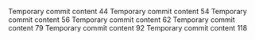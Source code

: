Temporary commit content 44
Temporary commit content 54
Temporary commit content 56
Temporary commit content 62
Temporary commit content 79
Temporary commit content 92
Temporary commit content 118
